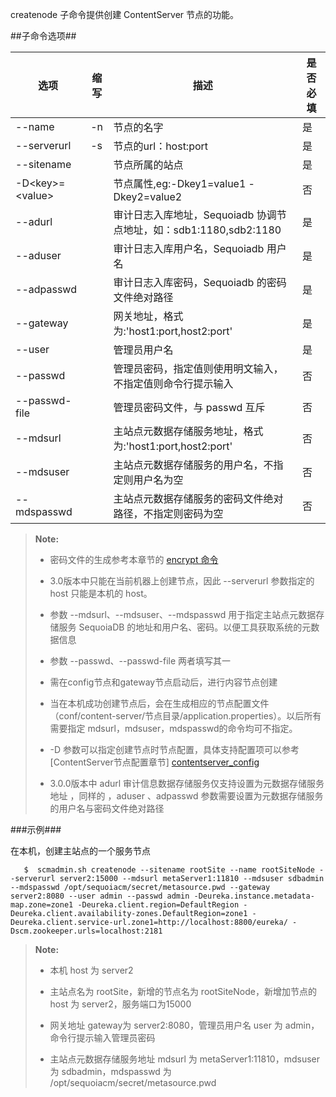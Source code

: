 createnode 子命令提供创建 ContentServer 节点的功能。

##子命令选项##

|选项       |缩写 |描述                                                    |是否必填|
|-----------|-----|--------------------------------------------------------|--------|
|--name     |-n   |节点的名字                                              |是      |
|--serverurl|-s   |节点的url：host:port                                    |是      |
|--sitename |     |节点所属的站点                                          |是      |
|-D\<key>=\<value> |     |节点属性,eg:-Dkey1=value1 -Dkey2=value2          |否      |
|--adurl    |     |审计日志入库地址，Sequoiadb 协调节点地址，如：sdb1:1180,sdb2:1180  |是      |
|--aduser   |     |审计日志入库用户名，Sequoiadb 用户名                    |是      |
|--adpasswd |     |审计日志入库密码，Sequoiadb 的密码文件绝对路径          |是      |
|--gateway  |     |网关地址，格式为:'host1:port,host2:port'                |是      |
|--user     |     |管理员用户名                                            |是      |
|--passwd   |     |管理员密码，指定值则使用明文输入，不指定值则命令行提示输入|否      |
|--passwd-file|   |管理员密码文件，与 passwd 互斥                          |否      |
|--mdsurl   |     |主站点元数据存储服务地址，格式为:'host1:port,host2:port'|否      |
|--mdsuser  |     |主站点元数据存储服务的用户名，不指定则用户名为空        |否      |
|--mdspasswd|     |主站点元数据存储服务的密码文件绝对路径，不指定则密码为空|否      |

>  **Note:**
>
>  * 密码文件的生成参考本章节的 [encrypt 命令][encrypt_tool]
>
>  * 3.0版本中只能在当前机器上创建节点，因此 --serverurl 参数指定的 host 只能是本机的 host。
>
>  * 参数 --mdsurl、--mdsuser、--mdspasswd 用于指定主站点元数据存储服务 SequoiaDB 的地址和用户名、密码。以便工具获取系统的元数据信息
>
>  * 参数 --passwd、--passwd-file 两者填写其一
>
>  * 需在config节点和gateway节点启动后，进行内容节点创建
>
>  * 当在本机成功创建节点后，会在生成相应的节点配置文件（conf/content-server/节点目录/application.properties）。以后所有需要指定 mdsurl，mdsuser，mdspasswd的命令均可不指定。
>
>  * -D 参数可以指定创建节点时节点配置，具体支持配置项可以参考 [ContentServer节点配置章节]
[contentserver_config]
> 
>  * 3.0.0版本中 adurl 审计信息数据存储服务仅支持设置为元数据存储服务地址 ，同样的 ，aduser 、adpasswd 参数需要设置为元数据存储服务的用户名与密码文件绝对路径
>

###示例###

在本机，创建主站点的一个服务节点

```lang-javascript
   $  scmadmin.sh createnode --sitename rootSite --name rootSiteNode --serverurl server2:15000 --mdsurl metaServer1:11810 --mdsuser sdbadmin --mdspasswd /opt/sequoiacm/secret/metasource.pwd --gateway server2:8080 --user admin --passwd admin -Deureka.instance.metadata-map.zone=zone1 -Deureka.client.region=DefaultRegion -Deureka.client.availability-zones.DefaultRegion=zone1 -Deureka.client.service-url.zone1=http://localhost:8800/eureka/ -Dscm.zookeeper.urls=localhost:2181 
```
>  **Note:**
>
>  * 本机 host 为 server2
>
>  * 主站点名为 rootSite，新增的节点名为 rootSiteNode，新增加节点的 host 为 server2，服务端口为15000
>  * 网关地址 gateway为 server2:8080，管理员用户名 user 为 admin，命令行提示输入管理员密码
>
>  * 主站点元数据存储服务地址 mdsurl 为 metaServer1:11810，mdsuser 为 sdbadmin，mdspasswd 为 /opt/sequoiacm/secret/metasource.pwd



[contentserver_config]:Maintainance/Node_Config/contentserver.md
[encrypt_tool]:Maintainance/Tools/Scmadmin/encrypt.md